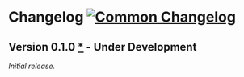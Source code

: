 <!-- markdownlint-disable-file MD024 MD042 MD033 -->

# Changelog <a href="https://common-changelog.org" title="" target="_blank"><img src="https://common-changelog.org/badge.svg" alt="Common Changelog"></a>

## Version 0.1.0 [*][0.1.0] - Under Development

_Initial release._

<!-- [0.1.0]: https://github.com/bewillcott/my_project/releases/tag/v0.1.0 -->
[0.1.0]: https://github.com/bewillcott/my_project
